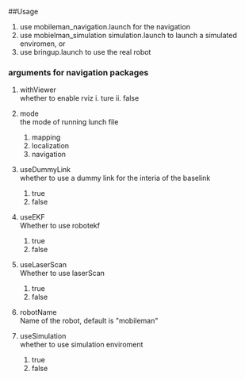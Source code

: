 ##Usage
1. use mobileman_navigation.launch for the navigation
2. use mobielman_simulation simulation.launch to launch a simulated enviromen, or 
3. use bringup.launch to use the real robot

### arguments for navigation packages

1. withViewer<br>
   whether to enable rviz
   i. ture
   ii. false

2. mode<br>
   the mode of running lunch file
   1. mapping
   2. localization
    3. navigation 

3. useDummyLink<br>
   whether to use a dummy link for the interia of the baselink
    1. true
    2. false
 
4. useEKF <br>
    Whether to use robotekf
    1. true
    2. false
 
5. useLaserScan <br>
    Whether to use laserScan
    1. true
    2. false
    
6. robotName <br>
    Name of the robot, default is "mobileman"
   
7. useSimulation <br>
    whether to use simulation enviroment
   1. true
    2. false
    

   